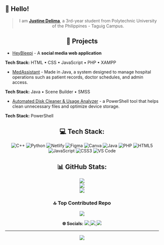  
## 👋 Hello! 

<div align="center">

> I am [**Justine Delima**](https://github.com/delima-justine), a 3rd-year student from Polytechnic University of the Philippines - Taguig Campus.

</div>

<div align="center">

## 📄 Projects

</div>

- [HeyBleepi](https://github.com/PUP-BSIT/project-club-404) - A **social media web application**

**Tech Stack:** HTML • CSS • JavaScript • PHP • XAMPP   
    
- [MedAssistant](https://github.com/delima-justine/MedAssistant) - Made in Java, a system designed to manage hospital operations such as patient records, doctor schedules, and admin access.
  
**Tech Stack:** Java • Scene Builder • SMSS

- [Automated Disk Cleaner & Usage Analyzer](https://github.com/mejares-jamesmichael/OS-PROJECT-Powershell-GUI) - a PowerShell tool that helps clean unnecessary files and optimize device storage.

**Tech Stack:** PowerShell


<div align="center">

## 💻 Tech Stack:
![C++](https://img.shields.io/badge/c++-%2300599C.svg?style=for-the-badge&logo=c%2B%2B&logoColor=white) ![Python](https://img.shields.io/badge/python-3670A0?style=for-the-badge&logo=python&logoColor=ffdd54) ![Netlify](https://img.shields.io/badge/netlify-%23000000.svg?style=for-the-badge&logo=netlify&logoColor=#00C7B7) ![Figma](https://img.shields.io/badge/figma-%23F24E1E.svg?style=for-the-badge&logo=figma&logoColor=white) ![Canva](https://img.shields.io/badge/Canva-%2300C4CC.svg?style=for-the-badge&logo=Canva&logoColor=white) ![Java](https://img.shields.io/badge/java-%23ED8B00.svg?style=for-the-badge&logo=openjdk&logoColor=white) ![PHP](https://img.shields.io/badge/php-%23777BB4.svg?style=for-the-badge&logo=php&logoColor=white) ![HTML5](https://img.shields.io/badge/html5-%23E34F26.svg?style=for-the-badge&logo=html5&logoColor=white) ![JavaScript](https://img.shields.io/badge/javascript-%23323330.svg?style=for-the-badge&logo=javascript&logoColor=%23F7DF1E) ![CSS3](https://img.shields.io/badge/css3-%231572B6.svg?style=for-the-badge&logo=css3&logoColor=white)
![VS Code](https://img.shields.io/badge/VS%20Code-0078d7.svg?style=for-the-badge&logo=visual-studio-code&logoColor=white)


## 📊 GitHub Stats:
![](https://github-readme-stats.vercel.app/api?username=delima-justine&theme=github_dark&hide_border=false&include_all_commits=false&count_private=false)<br/>
![](https://nirzak-streak-stats.vercel.app/?user=delima-justine&theme=github_dark&hide_border=false)<br/>
![](https://github-readme-stats.vercel.app/api/top-langs/?username=delima-justine&theme=github_dark&hide_border=false&include_all_commits=false&count_private=false&layout=compact)

### 🔝 Top Contributed Repo
![](https://github-contributor-stats.vercel.app/api?username=delima-justine&limit=5&theme=dark&combine_all_yearly_contributions=true)

<p align="center">
  <b>🌐 Socials:</b>
  <a href="https://facebook.com/justinedelima24">
    <img src="https://img.shields.io/badge/Facebook-%231877F2.svg?logo=Facebook&logoColor=white"/>
  </a>
  <a href="https://instagram.com/ans4ac">
    <img src="https://img.shields.io/badge/Instagram-%23E4405F.svg?logo=Instagram&logoColor=white"/>
  </a>
  <a href="https://linkedin.com/in/justine-delima-88a0792b2">
    <img src="https://img.shields.io/badge/LinkedIn-%230077B5.svg?logo=linkedin&logoColor=white"/>
  </a>
</p>


---
[![](https://visitcount.itsvg.in/api?id=delima-justine&icon=0&color=0)](https://visitcount.itsvg.in) 

</div>

<!-- Proudly created with GPRM ( https://gprm.itsvg.in ) -->